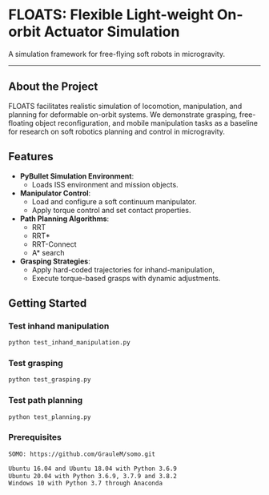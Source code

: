 # FLOATS: Flexible Light-weight On-orbit Actuator Simulation

A simulation framework for free-flying soft robots in microgravity.

---

## About the Project
FLOATS facilitates realistic simulation of locomotion, manipulation, and planning for deformable on-orbit systems.
We demonstrate grasping, free-floating object reconfiguration, and mobile manipulation tasks as a baseline for research on soft robotics planning and control in microgravity.


## Features
- **PyBullet Simulation Environment**:
  - Loads ISS environment and mission objects.
- **Manipulator Control**:
  - Load and configure a soft continuum manipulator.
  - Apply torque control and set contact properties.
- **Path Planning Algorithms**:
  - RRT
  - RRT*
  - RRT-Connect
  - A* search 
- **Grasping Strategies**:
  - Apply hard-coded trajectories for inhand-manipulation, 
  - Execute torque-based grasps with dynamic adjustments.


## Getting Started

  ### Test inhand manipulation 
  ```bash
  python test_inhand_manipulation.py
  ```

  ### Test grasping 
  ```bash
  python test_grasping.py
  ```

  ### Test path planning 
  ```bash
  python test_planning.py
  ```


### Prerequisites
```bash
SOMO: https://github.com/GrauleM/somo.git

Ubuntu 16.04 and Ubuntu 18.04 with Python 3.6.9
Ubuntu 20.04 with Python 3.6.9, 3.7.9 and 3.8.2
Windows 10 with Python 3.7 through Anaconda

```
